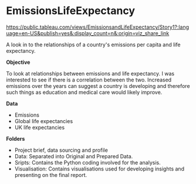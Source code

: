 # EmissionsLifeExpectancy
https://public.tableau.com/views/EmissionsandLifeExpectancy/Story1?:language=en-US&publish=yes&:display_count=n&:origin=viz_share_link

A look in to the relationships of a country's emissions per capita and life expectancy.
 
**Objective**

To look at relationships between emissions and life expectancy. I was interested to see if there is a correlation between the two. Increased emissions over the years can suggest a country is developing and therefore such things as education and medical care would likely improve.


**Data**

* Emissions
* Global life expectancies
* UK life expectancies

**Folders**

* Project brief, data sourcing and profile
* Data: Separated into Original and Prepared Data. 
* Sripts: Contains the Python coding involved for the analysis.
* Visualisation: Contains visualisations used for developing insights and presenting on the final report.
